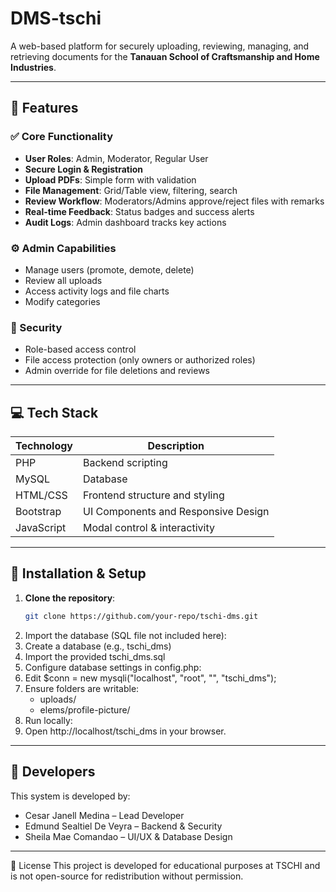 # DMS-tschi

A web-based platform for securely uploading, reviewing, managing, and retrieving documents for the **Tanauan School of Craftsmanship and Home Industries**.

---

## 📌 Features

### ✅ Core Functionality
- **User Roles**: Admin, Moderator, Regular User
- **Secure Login & Registration**
- **Upload PDFs**: Simple form with validation
- **File Management**: Grid/Table view, filtering, search
- **Review Workflow**: Moderators/Admins approve/reject files with remarks
- **Real-time Feedback**: Status badges and success alerts
- **Audit Logs**: Admin dashboard tracks key actions

### ⚙️ Admin Capabilities
- Manage users (promote, demote, delete)
- Review all uploads
- Access activity logs and file charts
- Modify categories

### 🔐 Security
- Role-based access control
- File access protection (only owners or authorized roles)
- Admin override for file deletions and reviews

----------------------

## 💻 Tech Stack

| Technology | Description                         |
|------------|-------------------------------------|
| PHP        | Backend scripting                   |
| MySQL      | Database                            |
| HTML/CSS   | Frontend structure and styling      |
| Bootstrap  | UI Components and Responsive Design |
| JavaScript | Modal control & interactivity       |

----------------------

## 🚀 Installation & Setup

1. **Clone the repository**:
   ```bash
   git clone https://github.com/your-repo/tschi-dms.git
2. Import the database (SQL file not included here):
3. Create a database (e.g., tschi_dms)
4. Import the provided tschi_dms.sql
5. Configure database settings in config.php:
6. Edit $conn = new mysqli("localhost", "root", "", "tschi_dms");
7. Ensure folders are writable:
   - uploads/
   - elems/profile-picture/
8. Run locally:
9. Open http://localhost/tschi_dms in your browser.
----------------------
## 👤 Developers

This system is developed by:
- Cesar Janell Medina – Lead Developer
- Edmund Sealtiel De Veyra – Backend & Security
- Sheila Mae Comandao – UI/UX & Database Design
----------------------
📄 License
This project is developed for educational purposes at TSCHI and is not open-source for redistribution without permission.

